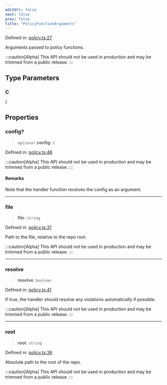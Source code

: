 ```yaml
---
editUrl: false
next: false
prev: false
title: "PolicyFunctionArguments"
---
```


Defined in: [policy.ts:27](https://github.com/tylerbutler/tools-monorepo/blob/main/packages/repopo/src/policy.ts#L27)

Arguments passed to policy functions.

:::caution[Alpha]
This API should not be used in production and may be trimmed from a public release.
:::

## Type Parameters

### C

`C`

## Properties

### config?

> `optional` **config**: `C`

Defined in: [policy.ts:48](https://github.com/tylerbutler/tools-monorepo/blob/main/packages/repopo/src/policy.ts#L48)

:::caution[Alpha]
This API should not be used in production and may be trimmed from a public release.
:::

#### Remarks

Note that the handler function receives the config as an argument.

***

### file

> **file**: `string`

Defined in: [policy.ts:31](https://github.com/tylerbutler/tools-monorepo/blob/main/packages/repopo/src/policy.ts#L31)

Path to the file, relative to the repo root.

:::caution[Alpha]
This API should not be used in production and may be trimmed from a public release.
:::

***

### resolve

> **resolve**: `boolean`

Defined in: [policy.ts:41](https://github.com/tylerbutler/tools-monorepo/blob/main/packages/repopo/src/policy.ts#L41)

If true, the handler should resolve any violations automatically if possible.

:::caution[Alpha]
This API should not be used in production and may be trimmed from a public release.
:::

***

### root

> **root**: `string`

Defined in: [policy.ts:36](https://github.com/tylerbutler/tools-monorepo/blob/main/packages/repopo/src/policy.ts#L36)

Absolute path to the root of the repo.

:::caution[Alpha]
This API should not be used in production and may be trimmed from a public release.
:::
